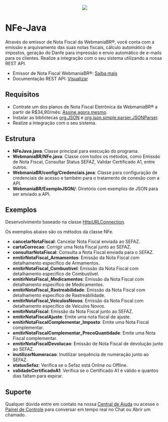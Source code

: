 <p align="center">
  <img src="https://wmbr.s3.amazonaws.com/img/logo_webmaniabr_github.png">
</p>

# NFe-Java

Através do emissor de Nota Fiscal da WebmaniaBR®, você conta com a emissão e arquivamento das suas notas fiscais, cálculo automático de impostos, geração do Danfe para impressão e envio automático de e-mails para os clientes. Realize a integração com o seu sistema utilizando a nossa REST API.

- Emissor de Nota Fiscal WebmaniaBR®: [Saiba mais](https://webmaniabr.com/nota-fiscal-eletronica/)
- Documentação REST API: [Visualizar](https://webmaniabr.com/docs/rest-api-nfe/)

## Requisitos

- Contrate um dos planos de Nota Fiscal Eletrônica da WebmaniaBR® a partir de R$34,90/mês: [Assine agora mesmo](https://webmaniabr.com/nota-fiscal-eletronica/).
- Instalar as bibliotecas [org.JSON](https://github.com/stleary/JSON-java) e [org.json.simple.parser.JSONParser](https://jar-download.com/maven-repository-class-search.php?search_box=%20org.json.simple.parser.JSONParser).
- Realize a integração com o seu sistema.

## Estrutura

- **NFeJava.java**: Classe principal para execução do programa.
- **WebmaniaBR/NFe.java**: Classe com todos os métodos, como Emissão de Nota Fiscal, Consultar Status SEFAZ, Validar Certificado A1, entre outros.
- **WebmaniaBR/config/Credenciais.java**: Classe para configuração de credenciais de acesso e também para o tratamento de conexão com a API.
- **WebmaniaBR/ExemploJSON/**: Diretório com exemplos de JSON para ser enviado a API.

## Exemplos

Desenvolvimento baseado na classe [HttpURLConnection](https://docs.oracle.com/javase/8/docs/api/java/net/HttpURLConnection.html).

Os exemplos abaixo são os métodos da classe NFe.

- **cancelarNotaFiscal**: Cancelar Nota Fiscal enviada ao SEFAZ.
- **cartaCorrecao**: Corrigir uma Nota Fiscal junto ao SEFAZ.
- **consultarNotaFiscal**: Consulta a Nota Fiscal enviada para o SEFAZ.
- **emitirNotaFiscal_Armamentos**: Emissão da Nota Fiscal com detalhamento específico de Armamentos.
- **emitirNotaFiscal_Combustivel**: Emissão da Nota Fiscal com detalhamento específico de Combustivel.
- **emitirNotaFiscal_Medicamentos**: Emissão da Nota Fiscal com detalhamento específico de Medicamentos.
- **emitirNotaFiscal_Rastreabilidade**: Emissão da Nota Fiscal com detalhamento específico de Rastreabilidade.
- **emitirNotaFiscal_VeiculosNovos**: Emissão da Nota Fiscal com detalhamento específico de Veiculos Novos.
- **emitirNotaFiscal**: Emissão da Nota Fiscal junto ao SEFAZ.
- **emitirNotaFiscalAjuste**: Emite uma nota fiscal de ajuste.
- **emitirNotaFiscalComplementar_Imposto**: Emite uma Nota Fiscal complementar.
- **emitirNotaFiscalComplementar_PrecoQuantidade**: Emite uma Nota Fiscal complementar.
- **emitirNotaFiscalDevolucao**: Emissão de Nota Fiscal de devolução junto ao SEFAZ.
- **inutilizarNumeracao**: Inutilizar sequência de numeração junto ao SEFAZ.
- **statusSefaz**: Verifica se o Sefaz está Online ou Offline.
- **validadeCertificadoA1**: Verifica se o Certificado A1 é válido e quantos dias faltam para expirar.

## Suporte

Qualquer dúvida entre em contato na nossa [Central de Ajuda](https://ajuda.webmaniabr.com) ou acesse o [Painel de Controle](https://webmaniabr.com/painel/) para conversar em tempo real no Chat ou Abrir um chamado.

